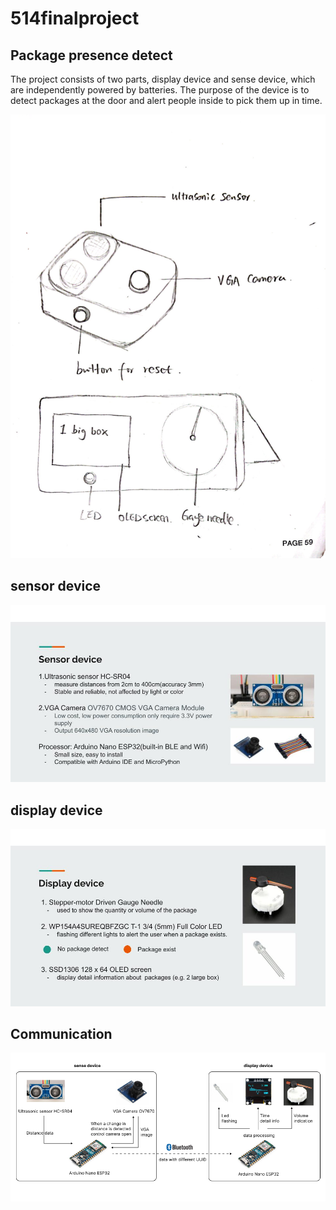 # 514finalproject
## Package presence detect
The project consists of two parts, display device and sense device, which are independently powered by batteries. The purpose of the device is to detect packages at the door and alert people inside to pick them up in time.

![Device sketch](https://raw.githubusercontent.com/sayzs1/514finalproject/main/files/image/sketch.jpg)

## sensor device
![Sensor device](https://raw.githubusercontent.com/sayzs1/514finalproject/main/files/image/sensor.jpg)

## display device
![Sensor device](https://raw.githubusercontent.com/sayzs1/514finalproject/main/files/image/display.jpg)

## Communication
![Sensor device](https://raw.githubusercontent.com/sayzs1/514finalproject/main/files/image/diagram.jpg)
